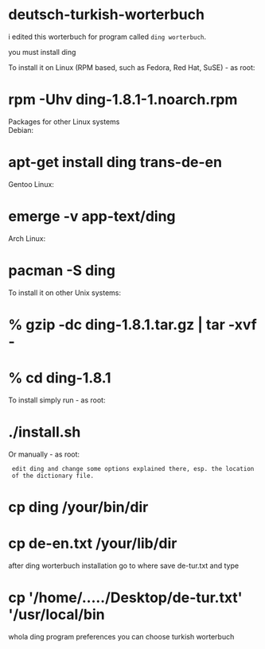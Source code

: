 # deutsch-turkish-worterbuch
i edited this worterbuch for program called `ding worterbuch`.

you must install  ding 

To install it on Linux (RPM based, such as Fedora, Red Hat, SuSE) - as root:
   # rpm -Uhv ding-1.8.1-1.noarch.rpm
Packages for other Linux systems	
Debian:
   # apt-get install ding trans-de-en
Gentoo Linux: 
   # emerge -v app-text/ding
Arch Linux: 
   # pacman -S ding
To install it on other Unix systems: 	
   #  % gzip -dc ding-1.8.1.tar.gz | tar -xvf -
   #  % cd ding-1.8.1
To install simply run - as root:	
   # ./install.sh
Or manually - as root:	

     edit ding and change some options explained there, esp. the location
     of the dictionary file.
   # cp ding /your/bin/dir
   # cp de-en.txt /your/lib/dir
   
   after ding worterbuch installation go to where save de-tur.txt   and type 
   
   # cp '/home/...../Desktop/de-tur.txt' '/usr/local/bin

whola ding  program preferences you can choose turkish worterbuch
